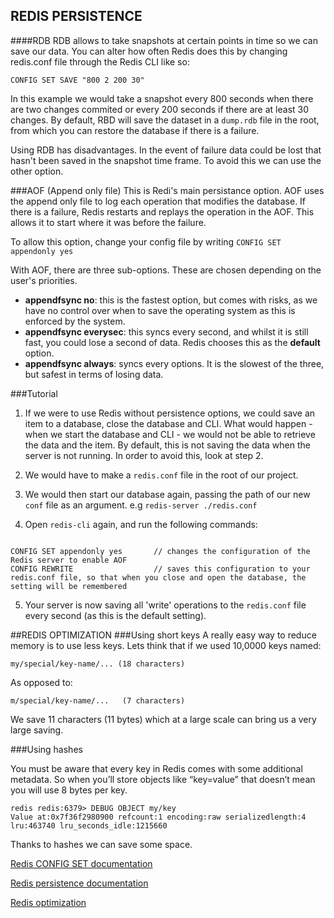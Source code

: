 ## REDIS PERSISTENCE
####RDB
RDB allows to take snapshots at certain points in time so we can save our data. You can alter how often Redis does this by changing redis.conf file through the Redis CLI like so: 

```
CONFIG SET SAVE "800 2 200 30"
```

In this example we would take a snapshot every 800 seconds when there are two changes commited or every 200 seconds if there are at least 30 changes. By default, RBD will save the dataset in a ```dump.rdb``` file in the root, from which you can restore the database if there is a failure. 

Using RDB has disadvantages. In the event of failure data could be lost that hasn't been saved in the snapshot time frame. To avoid this we can use the other option.

###AOF (Append only file)
This is Redi's main persistance option. AOF uses the append only file to log each operation that modifies the database. If there is a failure, Redis restarts and replays the operation in the AOF. This allows it to start where it was before the failure. 

To allow this option, change your config file by writing ``` CONFIG SET appendonly yes ``` 

With AOF, there are three sub-options. These are chosen depending on the user's priorities.

* __appendfsync no__: this is the fastest option, but comes with risks, as we have no control over when to save the operating system as this is enforced by the system. 
* __appendfsync everysec__: this syncs every second, and whilst it is still fast, you could lose a second of data. Redis chooses this as the __default__ option. 
* __appendfsync always__: syncs every options. It is the slowest of the three, but safest in terms of losing data.

###Tutorial 
1) If we were to use Redis without persistence options, we could save an item to a database, close the database and CLI. What would happen - when we start the database and CLI - we would not be able to retrieve the data and the item. By default, this is not saving the data when the server is not running. In order to avoid this, look at step 2.

2) We would have to make a ```redis.conf``` file in the root of our project. 

3) We would then start our database again, passing the path of our new ```conf``` file as an argument. e.g ```redis-server ./redis.conf```

4) Open ```redis-cli``` again, and run the following commands:

```

CONFIG SET appendonly yes		// changes the configuration of the Redis server to enable AOF
CONFIG REWRITE					// saves this configuration to your redis.conf file, so that when you close and open the database, the setting will be remembered

```

5) Your server is now saving all 'write' operations to the ```redis.conf``` file every second (as this is the default setting).

##REDIS OPTIMIZATION
###Using short keys
A really easy way to reduce memory is to use less keys. Lets think that if we used 10,0000 keys named: 

```
my/special/key-name/... (18 characters)
```

As opposed to:

```
m/special/key-name/...   (7 characters)
```

We save 11 characters (11 bytes) which at a large scale can bring us a very large saving.  

###Using hashes

You must be aware that every key in Redis comes with some additional metadata. So when you’ll store objects like “key=value” that doesn’t mean you will use 8 bytes per key.


```
redis redis:6379> DEBUG OBJECT my/key
Value at:0x7f36f2980900 refcount:1 encoding:raw serializedlength:4 lru:463740 lru_seconds_idle:1215660
```

Thanks to hashes we can save some space. 

[Redis CONFIG SET documentation](http://redis.io/commands/config-set)

[Redis persistence documentation](http://redis.io/topics/persistence)

[Redis optimization](http://labs.octivi.com/how-we-cut-down-memory-usage-by-82/)